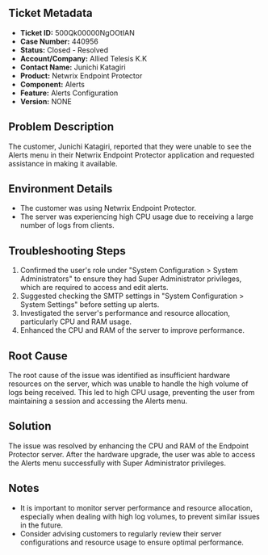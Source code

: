 ## Ticket Metadata
- **Ticket ID:** 500Qk00000NgOOtIAN
- **Case Number:** 440956
- **Status:** Closed - Resolved
- **Account/Company:** Allied Telesis K.K
- **Contact Name:** Junichi Katagiri
- **Product:** Netwrix Endpoint Protector
- **Component:** Alerts
- **Feature:** Alerts Configuration
- **Version:** NONE

## Problem Description
The customer, Junichi Katagiri, reported that they were unable to see the Alerts menu in their Netwrix Endpoint Protector application and requested assistance in making it available.

## Environment Details
- The customer was using Netwrix Endpoint Protector.
- The server was experiencing high CPU usage due to receiving a large number of logs from clients.

## Troubleshooting Steps
1. Confirmed the user's role under "System Configuration > System Administrators" to ensure they had Super Administrator privileges, which are required to access and edit alerts.
2. Suggested checking the SMTP settings in "System Configuration > System Settings" before setting up alerts.
3. Investigated the server's performance and resource allocation, particularly CPU and RAM usage.
4. Enhanced the CPU and RAM of the server to improve performance.

## Root Cause
The root cause of the issue was identified as insufficient hardware resources on the server, which was unable to handle the high volume of logs being received. This led to high CPU usage, preventing the user from maintaining a session and accessing the Alerts menu.

## Solution
The issue was resolved by enhancing the CPU and RAM of the Endpoint Protector server. After the hardware upgrade, the user was able to access the Alerts menu successfully with Super Administrator privileges.

## Notes
- It is important to monitor server performance and resource allocation, especially when dealing with high log volumes, to prevent similar issues in the future.
- Consider advising customers to regularly review their server configurations and resource usage to ensure optimal performance.